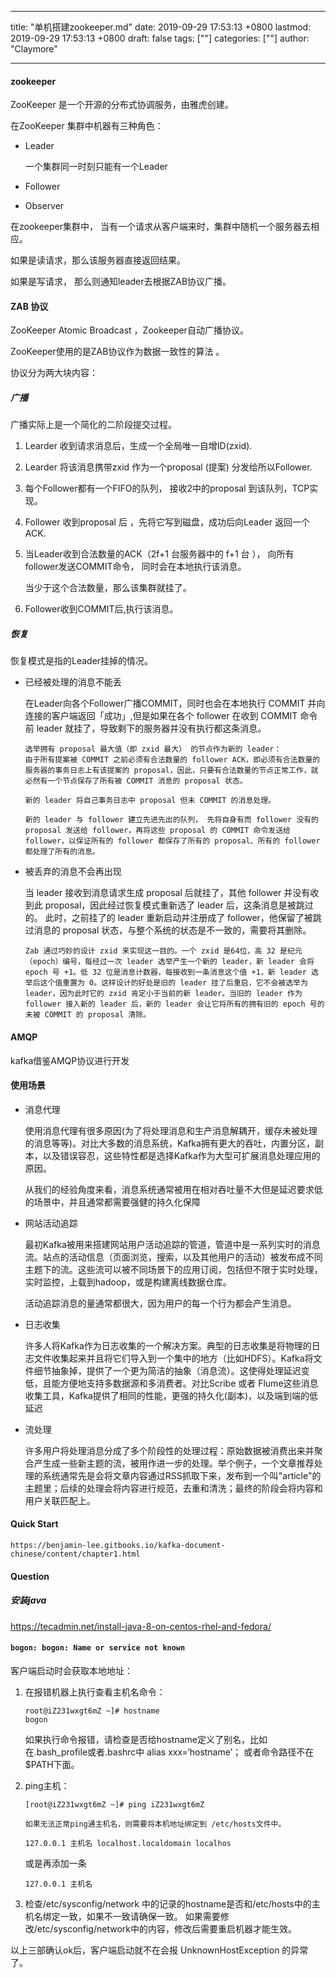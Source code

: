 
---
title: "单机搭建zookeeper.md"
date: 2019-09-29 17:53:13 +0800
lastmod: 2019-09-29 17:53:13 +0800
draft: false
tags: [""]
categories: [""]
author: "Claymore"

---
#### zookeeper

ZooKeeper 是一个开源的分布式协调服务，由雅虎创建。

在ZooKeeper 集群中机器有三种角色：

- Leader

  一个集群同一时刻只能有一个Leader

- Follower

- Observer



在zookeeper集群中， 当有一个请求从客户端来时，集群中随机一个服务器去相应。

如果是读请求，那么该服务器直接返回结果。

如果是写请求， 那么则通知leader去根据ZAB协议广播。



#### ZAB 协议

ZooKeeper Atomic Broadcast ，Zookeeper自动广播协议。

 ZooKeeper使用的是ZAB协议作为数据一致性的算法 。

协议分为两大块内容：

##### 广播

广播实际上是一个简化的二阶段提交过程。

1. Learder 收到请求消息后，生成一个全局唯一自增ID(zxid).

2. Learder 将该消息携带zxid 作为一个proposal (提案) 分发给所以Follower.

3. 每个Follower都有一个FIFO的队列， 接收2中的proposal 到该队列，TCP实现。

4. Follower 收到proposal 后 ，先将它写到磁盘，成功后向Leader 返回一个ACK.

5. 当Leader收到合法数量的ACK（2f+1 台服务器中的 f+1 台 ）， 向所有follower发送COMMIT命令， 同时会在本地执行该消息。

   当少于这个合法数量，那么该集群就挂了。

6. Follower收到COMMIT后,执行该消息。



##### 恢复

恢复模式是指的Leader挂掉的情况。

- 已经被处理的消息不能丢

  在Leader向各个Follower广播COMMIT，同时也会在本地执行 COMMIT 并向连接的客户端返回「成功」,但是如果在各个 follower 在收到 COMMIT 命令前 leader 就挂了，导致剩下的服务器并没有执行都这条消息。 

  ```
  选举拥有 proposal 最大值（即 zxid 最大） 的节点作为新的 leader：
  由于所有提案被 COMMIT 之前必须有合法数量的 follower ACK，即必须有合法数量的服务器的事务日志上有该提案的 proposal，因此，只要有合法数量的节点正常工作，就必然有一个节点保存了所有被 COMMIT 消息的 proposal 状态。
  
  新的 leader 将自己事务日志中 proposal 但未 COMMIT 的消息处理。
  
  新的 leader 与 follower 建立先进先出的队列， 先将自身有而 follower 没有的 proposal 发送给 follower，再将这些 proposal 的 COMMIT 命令发送给 follower，以保证所有的 follower 都保存了所有的 proposal、所有的 follower 都处理了所有的消息。
  ```

- 被丢弃的消息不会再出现

  当 leader 接收到消息请求生成 proposal 后就挂了，其他 follower 并没有收到此 proposal，因此经过恢复模式重新选了 leader 后，这条消息是被跳过的。 此时，之前挂了的 leader 重新启动并注册成了 follower，他保留了被跳过消息的 proposal 状态，与整个系统的状态是不一致的，需要将其删除。

  ```
  Zab 通过巧妙的设计 zxid 来实现这一目的。一个 zxid 是64位，高 32 是纪元（epoch）编号，每经过一次 leader 选举产生一个新的 leader，新 leader 会将 epoch 号 +1。低 32 位是消息计数器，每接收到一条消息这个值 +1，新 leader 选举后这个值重置为 0。这样设计的好处是旧的 leader 挂了后重启，它不会被选举为 leader，因为此时它的 zxid 肯定小于当前的新 leader。当旧的 leader 作为 follower 接入新的 leader 后，新的 leader 会让它将所有的拥有旧的 epoch 号的未被 COMMIT 的 proposal 清除。
  ```





#### AMQP

kafka借鉴AMQP协议进行开发 



#### 使用场景

- 消息代理

  使用消息代理有很多原因(为了将处理消息和生产消息解耦开，缓存未被处理的消息等等)。对比大多数的消息系统，Kafka拥有更大的吞吐，内置分区，副本，以及错误容忍，这些特性都是选择Kafka作为大型可扩展消息处理应用的原因。

  从我们的经验角度来看，消息系统通常被用在相对吞吐量不大但是延迟要求低的场景中，并且通常都需要强健的持久化保障

- 网站活动追踪

  最初Kafka被用来搭建网站用户活动追踪的管道，管道中是一系列实时的消息流。站点的活动信息（页面浏览，搜索，以及其他用户的活动）被发布成不同主题下的流。这些流可以被不同场景下的应用订阅，包括但不限于实时处理，实时监控，上载到hadoop，或是构建离线数据仓库。

  活动追踪消息的量通常都很大，因为用户的每一个行为都会产生消息。

- 日志收集

  许多人将Kafka作为日志收集的一个解决方案。典型的日志收集是将物理的日志文件收集起来并且将它们导入到一个集中的地方（比如HDFS）。Kafka将文件细节抽象掉，提供了一个更为简洁的抽象（消息流）。这使得处理延迟变低，且能方便地支持多数据源和多消费者。对比Scribe 或者 Flume这些消息收集工具，Kafka提供了相同的性能，更强的持久化(副本)，以及端到端的低延迟

- 流处理

  许多用户将处理消息分成了多个阶段性的处理过程：原始数据被消费出来并聚合产生成一些新主题的流，被用作进一步的处理。举个例子，一个文章推荐处理的系统通常先是会将文章内容通过RSS抓取下来，发布到一个叫"article"的主题里；后续的处理会将内容进行规范，去重和清洗；最终的阶段会将内容和用户关联匹配上。



#### Quick Start

`https://benjamin-lee.gitbooks.io/kafka-document-chinese/content/chapter1.html`





#### Question

##### 安装java

https://tecadmin.net/install-java-8-on-centos-rhel-and-fedora/



#### `bogon: bogon: Name or service not known`

客户端启动时会获取本地地址：

1. 在报错机器上执行查看主机名命令：

   ```
   root@iZ231wxgt6mZ ~]# hostname
   bogon
   ```

   如果执行命令报错，请检查是否给hostname定义了别名，比如在.bash_profile或者.bashrc中 alias xxx=‘hostname’； 或者命令路径不在$PATH下面。

2. ping主机：

   ```
   [root@iZ231wxgt6mZ ~]# ping iZ231wxgt6mZ
   ```

   ```
   如果无法正常ping通主机名，则需要将本机地址绑定到 /etc/hosts文件中。
   ```

   `127.0.0.1 主机名 localhost.localdomain localhos`

   或是再添加一条

   `127.0.0.1 主机名`

3. 检查/etc/sysconfig/network 中的记录的hostname是否和/etc/hosts中的主机名绑定一致，如果不一致请确保一致。 如果需要修改/etc/sysconfig/network中的内容，修改后需要重启机器才能生效。

以上三部确认ok后，客户端启动就不在会报 UnknownHostException 的异常了。